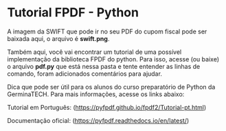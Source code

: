 # Tutorial FPDF - Python

A imagem da SWIFT que pode ir no seu PDF do cupom fiscal pode ser baixada aqui, o arquivo é **swift.png**.

Também aqui, você vai encontrar um tutorial de uma possível implementação da biblioteca FPDF do python.
Para isso, acesse (ou baixe) o arquivo **pdf.py** que está nessa pasta e tente entender as linhas de comando, foram adicionados comentários para ajudar.

Dica que pode ser útil para os alunos do curso preparatório de Python da GerminaTECH.
Para mais informações, acesse os links abaixo:

Tutorial em Português: (https://pyfpdf.github.io/fpdf2/Tutorial-pt.html)

Documentação oficial: (https://pyfpdf.readthedocs.io/en/latest/)

